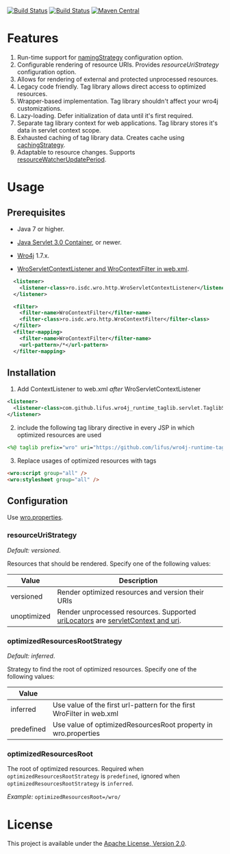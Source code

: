 [![Build Status](https://img.shields.io/circleci/project/wro4j/wro4j-runtime-taglib/master.svg)](https://circleci.com/gh/wro4j/wro4j-runtime-taglib/tree/master)
[![Build Status](https://img.shields.io/codecov/c/github/wro4j/wro4j-runtime-taglib/master.svg)](https://codecov.io/github/wro4j/wro4j-runtime-taglib?branch=master)
[![Maven Central](https://maven-badges.herokuapp.com/maven-central/com.github.lifus/wro4j-runtime-taglib/badge.svg)](https://maven-badges.herokuapp.com/maven-central/com.github.lifus/wro4j-runtime-taglib/badge.svg)

# Features

1. Run-time support for [namingStrategy][1] configuration option.
2. Configurable rendering of resource URIs. Provides _resourceUriStrategy_ configuration option.
3. Allows for rendering of external and protected unprocessed resources.
4. Legacy code friendly. Tag library allows direct access to optimized resources.
5. Wrapper-based implementation. Tag library shouldn't affect your wro4j customizations.
6. Lazy-loading. Defer initialization of data until it's first required.
7. Separate tag library context for web applications. Tag library stores it's data in servlet context scope.
8. Exhausted caching of tag library data. Creates cache using [cachingStrategy][1].
9. Adaptable to resource changes. Supports [resourceWatcherUpdatePeriod][1].

# Usage

## Prerequisites

* Java 7 or higher.

* [Java Servlet 3.0 Container][2], or newer.

* [Wro4j][3] 1.7.x.

* [WroServletContextListener and WroContextFilter in web.xml][4].
```xml
  <listener>
    <listener-class>ro.isdc.wro.http.WroServletContextListener</listener-class>
  </listener>

  <filter>
    <filter-name>WroContextFilter</filter-name>
    <filter-class>ro.isdc.wro.http.WroContextFilter</filter-class>
  </filter>
  <filter-mapping>
    <filter-name>WroContextFilter</filter-name>
    <url-pattern>/*</url-pattern>
  </filter-mapping>

```

## Installation

1. Add ContextListener to web.xml *after* WroServletContextListener
  ```xml
  <listener>
    <listener-class>com.github.lifus.wro4j_runtime_taglib.servlet.TaglibServletContextListener</listener-class>
  </listener>
  ```

2. include the following tag library directive in every JSP in which optimized resources are used
  ```jsp
  <%@ taglib prefix="wro" uri="https://github.com/lifus/wro4j-runtime-taglib"%>
  ```

3. Replace usages of optimized resources with tags
  ```html
  <wro:script group="all" />
  <wro:stylesheet group="all" />
  ```

## Configuration

Use [wro.properties][3].

### resourceUriStrategy

_Default: versioned_. 

Resources that should be rendered. Specify one of the following values:

| Value       | Description                                                                              |
| ------------| ---------------------------------------------------------------------------------------- |
| versioned   | Render optimized resources and version their URIs                                        |
| unoptimized | Render unprocessed resources. Supported [uriLocators][1] are [servletContext and uri][5].|

### optimizedResourcesRootStrategy

_Default: inferred_.

Strategy to find the root of optimized resources. Specify one of the following values:

| Value      |                                                                       |
| -----------| ----------------------------------------------------------------------|
| inferred   | Use value of the first url-pattern for the first WroFilter in web.xml |
| predefined | Use value of optimizedResourcesRoot property in wro.properties         |

### optimizedResourcesRoot

The root of optimized resources. Required when `optimizedResourcesRootStrategy` is `predefined`, ignored when `optimizedResourcesRootStrategy` is `inferred`.

_Example:_ `optimizedResourcesRoot=/wro/`

# License

This project is available under the [Apache License, Version 2.0](http://www.apache.org/licenses/LICENSE-2.0.html).

[1]: https://code.google.com/p/wro4j/wiki/ConfigurationOptions
[2]: https://jcp.org/aboutJava/communityprocess/final/jsr315/
[3]: http://code.google.com/p/wro4j/wiki/Installation
[4]: https://code.google.com/p/wro4j/wiki/WroServletContextListener
[5]: https://code.google.com/p/wro4j/wiki/ResourceTypes
